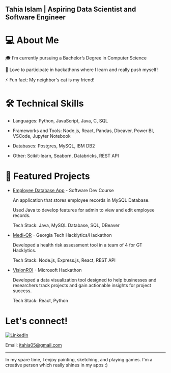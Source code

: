 ## Tahia Islam | Aspiring Data Scientist and Software Engineer
# 💻 About Me
🎓 I’m currently pursuing a Bachelor’s Degree in Computer Science

🌱 Love to participate in hackathons where I learn and really push myself!

⚡ Fun fact: My neighbor's cat is my friend!

# 🛠 Technical Skills
- Languages: Python, JavaScript, Java, C, SQL

- Frameworks and Tools: Node.js, React, Pandas, Dbeaver, Power BI, VSCode, Jupyter Notebook

- Databases: Postgres, MySQL, IBM DB2

- Other: Scikit-learn, Seaborn, Databricks, REST API

# 🚀 Featured Projects
- [Employee Database App](https://github.com/katthegreat/employee-database-app.git) - Software Dev Course

  An application that stores employee records in MySQL Database.

  Used Java to develop features for admin to view and edit employee records.

  Tech Stack: Java, MySQL Database, SQL, DBeaver

- [Medi-QR](https://github.com/natalyyau/Medi-QR.git) - Georgia Tech Hacklytics/Hackathon

  Developed a health risk assessment tool in a team of 4 for GT Hacklytics.

  Tech Stack: Node.js, Express.js, React, REST API

- [VisionROI](https://github.com/Bondella1/VisionROI.git) - Microsoft Hackathon

  Developed a data visualization tool designed to help businesses and researchers track projects and gain actionable insights for project success.

  Tech Stack: React, Python


# Let's connect!
[![LinkedIn](https://img.shields.io/badge/LinkedIn-Profile-blue?logo=linkedin)](https://www.linkedin.com/in/tahia-csc/)

Email: itahia05@gmail.com

___________________________________________________
In my spare time, I enjoy painting, sketching, and playing games. I'm a creative person which really shines in my apps :)
<!---
NotCheery/NotCheery is a ✨ special ✨ repository because its `README.md` (this file) appears on your GitHub profile.
You can click the Preview link to take a look at your changes.
--->
